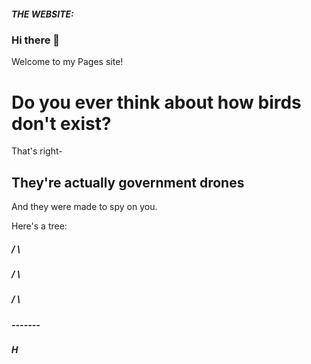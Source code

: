 ##### THE WEBSITE:


### Hi there 👋
Welcome to my Pages site!

# Do you ever think about how birds don't exist?
That's right-
## They're actually government drones

And they were made to spy on you.

Here's a tree:

#####      / \
#####     /   \
#####    /     \
#####    -------
#####       H
